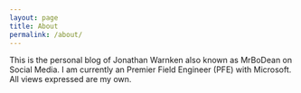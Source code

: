 ```yaml
---
layout: page
title: About
permalink: /about/
---
```


This is the personal blog of Jonathan Warnken also known as MrBoDean on Social Media. 
I am currently an Premier Field Engineer (PFE) with Microsoft. All views expressed are my own.
